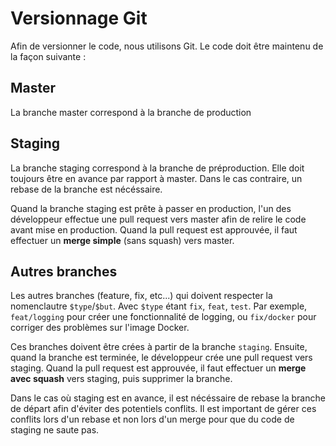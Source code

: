 # Versionnage Git

Afin de versionner le code, nous utilisons Git. Le code doit être maintenu de la façon suivante :

## Master

La branche master correspond à la branche de production

## Staging

La branche staging correspond à la branche de préproduction. Elle doit toujours être en avance par rapport à master. Dans le cas contraire, un rebase de la branche est nécéssaire.

Quand la branche staging est prête à passer en production, l'un des développeur effectue une pull request vers master afin de relire le code avant mise en production. Quand la pull request est approuvée, il faut effectuer un **merge simple** (sans squash) vers master.

## Autres branches

Les autres branches (feature, fix, etc...) qui doivent respecter la nomenclautre `$type`/`$but`. Avec `$type` étant `fix`, `feat`, `test`. Par exemple, `feat/logging` pour créer une fonctionnalité de logging, ou `fix/docker` pour corriger des problèmes sur l'image Docker.

Ces branches doivent être crées à partir de la branche `staging`. Ensuite, quand la branche est terminée, le développeur crée une pull request vers staging. Quand la pull request est approuvée, il faut effectuer un **merge avec squash** vers staging, puis supprimer la branche.

Dans le cas où staging est en avance, il est nécéssaire de rebase la branche de départ afin d'éviter des potentiels conflits. Il est important de gérer ces conflits lors d'un rebase et non lors d'un merge pour que du code de staging ne saute pas.
